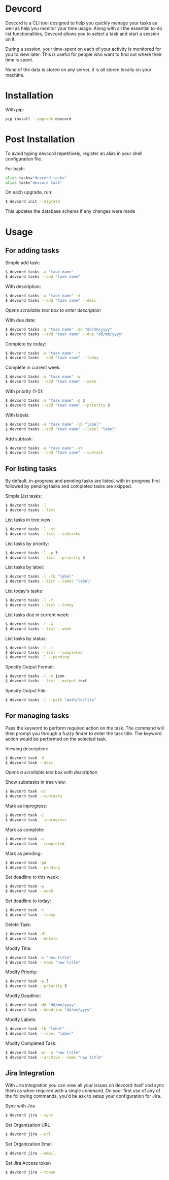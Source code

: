 # Devcord

Devcord is a CLI tool designed to help you quickly manage your tasks as well as
help you monitor your time usage. Along with all the essential to-do list functionalities, Devcord allows you to select a task and start a session on it.

During a session, your time-spent on each of your activity is monitored for you to view later. This is useful for people who want to find out where their time is spent.

None of the data is stored on any server, it is all stored locally on your machine.

# Installation

With pip:

```bash
pip install --upgrade devcord
```

# Post Installation

To avoid typing devcord repetitively, register an alias in your shell configuration file.

For bash:

```bash
alias tasks="devcord tasks"
alias task="devcord task"
```

On each upgrade, run:

```bash
$ devcord init --migrate
```

This updates the database schema if any changes were made

# Usage

## For adding tasks

Simple add task:

```bash
$ devcord tasks -a "task name"
$ devcord tasks --add "task name"
```

With description:

```bash
$ devcord tasks -a "task name" -d
$ devcord tasks --add "task name" --desc
```

_Opens scrollable text box to enter description_

With due date:

```bash
$ devcord tasks -a "task name" -dd "dd/mm/yyyy"
$ devcord tasks --add "task name" --due "dd/mm/yyyy"
```

Complete by today:

```bash
$ devcord tasks -a "task name" -t
$ devcord tasks --add "task name" --today
```

Complete in current week:

```bash
$ devcord tasks -a "task name" -w
$ devcord tasks --add "task name" --week
```

With priority (1-5):

```bash
$ devcord tasks -a "task name" -p 3
$ devcord tasks --add "task name" --priority 3
```

With labels:

```bash
$ devcord tasks -a "task name" -lb "label"
$ devcord tasks --add "task name" --label "label"
```

Add subtask:

```bash
$ devcord tasks -a "task name" -st
$ devcord tasks --add "task name" --subtask
```

## For listing tasks

By default, in-progress and pending tasks are listed, with in-progress first followed by pending tasks and completed tasks are skipped.

Simple List tasks:

```bash
$ devcord tasks -l
$ devcord tasks --list
```

List tasks in tree view:

```bash
$ devcord tasks -l -st
$ devcord tasks --list --subtasks
```

List tasks by priority:

```bash
$ devcord tasks -l -p 3
$ devcord tasks --list --priority 3
```

List tasks by label:

```bash
$ devcord tasks -l -lb "label"
$ devcord tasks --list --label "label"
```

List today's tasks:

```bash
$ devcord tasks -l -t
$ devcord tasks --list --today
```

List tasks due in current week:

```bash
$ devcord tasks -l -w
$ devcord tasks --list --week
```

List tasks by status:

```bash
$ devcord tasks -l -i
$ devcord tasks --list --completed
$ devcord tasks -l --pending
```

Specify Output Format:

```bash
$ devcord tasks -l -o json
$ devcord tasks --list --output text
```

Specify Output File:

```bash
$ devcord tasks -l --path "path/to/file"
```
## For managing tasks

Pass the keyword to perform required action on the task. The command will then prompt you through a fuzzy finder to enter
the task title. The keyword action would be performed on the selected task.


Viewing description:

```bash
$ devcord task -d
$ devcord task --desc
```

_Opens a scrollable text box with description_

Show substasks in tree view:

```bash
$ devcord task -st
$ devcord task --subtasks
```

Mark as inprogress:

```bash
$ devcord task -i
$ devcord task --inprogress
```

Mark as complete:

```bash
$ devcord task -c
$ devcord task --completed
```

Mark as pending:

```bash
$ devcord task -pd
$ devcord task --pending
```

Set deadline to this week:

```bash
$ devcord task -w
$ devcord task --week
```

Set deadline to today:

```bash
$ devcord task -t
$ devcord task --today
```

Delete Task:

```bash
$ devcord task -dl
$ devcord task --delete
```


Modify Title:

```bash
$ devcord task -n "new title"
$ devcord task --name "new title"
```

Modify Priority:

```bash
$ devcord task -p 3
$ devcord task --priority 3
```

Modify Deadline:

```bash
$ devcord task -dd "dd/mm/yyyy"
$ devcord task --deadline "dd/mm/yyyy"
```

Modify Labels:

```bash
$ devcord task -lb "label"
$ devcord task --label "label"
```

Modify Completed Task:

```bash
$ devcord task -ar -n "new title"
$ devcord task --archive --name "new title"
```
## Jira Integration

With Jira integration you can view all your issues on devcord itself and sync
them as when required with a single command. On your first use of any of the following commands,
you'd be ask to setup your configuration for Jira.

Sync with Jira

```bash
$ devcord jira --sync
```

Set Organization URL

```bash
$ devcord jira --url
```

Set Organization Email

```bash
$ devcord jira --email
```

Set Jira Access token

```bash
$ devcord jira --token
```
